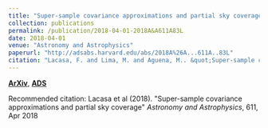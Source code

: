 ```yaml
---
title: "Super-sample covariance approximations and partial sky coverage"
collection: publications
permalink: /publication/2018-04-01-2018A&A611A83L
date: 2018-04-01
venue: "Astronomy and Astrophysics"
paperurl: "http://adsabs.harvard.edu/abs/2018A%26A...611A..83L"
citation: "Lacasa, F. and Lima, M. and Aguena, M.. &quot;Super-sample covariance approximations and partial sky coverage.&quot; <i>Astronomy and Astrophysics</i>, 611, Apr 2018"
---
```


[**ArXiv**](https://arxiv.org/abs/1612.05958), [**ADS**](http://adsabs.harvard.edu/abs/2018A%26A...611A..83L)

Recommended citation: Lacasa et al (2018). "Super-sample covariance approximations and partial sky coverage" <i>Astronomy and Astrophysics</i>, 611, Apr 2018
